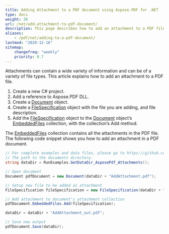 ```yaml
---
title: Adding Attachment to a PDF document using Aspose.PDF for .NET
type: docs
weight: 30
url: /net/add-attachment-to-pdf-document/
description: This page describes how to add an attachment to a PDF file with C#.
aliases:
    - /pdf/net/adding-to-a-pdf-document/
lastmod: "2020-12-16"
sitemap:
    changefreq: "weekly"
    priority: 0.7
---
```


Attachments can contain a wide variety of information and can be of a variety of file types. This article explains how to add an attachment to a PDF file.

1. Create a new C# project.
1. Add a reference to Aspose.PDF DLL.
1. Create a [Document](https://apireference.aspose.com/pdf/net/aspose.pdf/document) object.
1. Create a [FileSpecification](https://apireference.aspose.com/pdf/net/aspose.pdf/filespecification) object with the file you are adding, and file description.
1. Add the [FileSpecification](https://apireference.aspose.com/pdf/net/aspose.pdf/filespecification) object to the [Document](https://apireference.aspose.com/pdf/net/aspose.pdf/document) object’s [EmbeddedFiles](https://apireference.aspose.com/pdf/net/aspose.pdf/embeddedfilecollection) collection, with the collection’s Add method.

The [EmbeddedFiles](https://apireference.aspose.com/pdf/net/aspose.pdf/embeddedfilecollection) collection contains all the attachments in the PDF file. The following code snippet shows you how to add an attachment in a PDF document.

```csharp
// For complete examples and data files, please go to https://github.com/aspose-pdf/Aspose.PDF-for-.NET
// The path to the documents directory.
string dataDir = RunExamples.GetDataDir_AsposePdf_Attachments();

// Open document
Document pdfDocument = new Document(dataDir + "AddAttachment.pdf");

// Setup new file to be added as attachment
FileSpecification fileSpecification = new FileSpecification(dataDir + "test.txt", "Sample text file");

// Add attachment to document's attachment collection
pdfDocument.EmbeddedFiles.Add(fileSpecification);

dataDir = dataDir + "AddAttachment_out.pdf";

// Save new output
pdfDocument.Save(dataDir);
```
